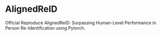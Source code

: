 # AlignedReID
Official Reproduce AlignedReID: Surpassing Human-Level Performance in Person Re-Identification using Pytorch.
